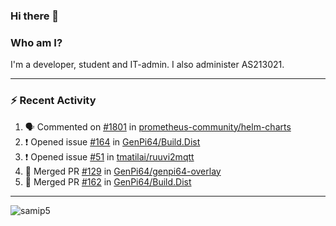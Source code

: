### Hi there 👋

### Who am I?
I'm a developer, student and IT-admin. I also administer AS213021.

---
### :zap: Recent Activity
<!--START_SECTION:activity-->
1. 🗣 Commented on [#1801](https://github.com/prometheus-community/helm-charts/issues/1801) in [prometheus-community/helm-charts](https://github.com/prometheus-community/helm-charts)
2. ❗️ Opened issue [#164](https://github.com/GenPi64/Build.Dist/issues/164) in [GenPi64/Build.Dist](https://github.com/GenPi64/Build.Dist)
3. ❗️ Opened issue [#51](https://github.com/tmatilai/ruuvi2mqtt/issues/51) in [tmatilai/ruuvi2mqtt](https://github.com/tmatilai/ruuvi2mqtt)
4. 🎉 Merged PR [#129](https://github.com/GenPi64/genpi64-overlay/pull/129) in [GenPi64/genpi64-overlay](https://github.com/GenPi64/genpi64-overlay)
5. 🎉 Merged PR [#162](https://github.com/GenPi64/Build.Dist/pull/162) in [GenPi64/Build.Dist](https://github.com/GenPi64/Build.Dist)
<!--END_SECTION:activity-->
---

<img align="center" src="https://github-readme-stats.vercel.app/api?username=samip5&show_icons=true" alt="samip5" />
